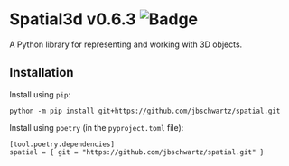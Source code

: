 # Spatial3d v0.6.3 ![Badge](https://github.com/jbschwartz/spatial/actions/workflows/ci.yml/badge.svg)

A Python library for representing and working with 3D objects.

## Installation

Install using `pip`:

```
python -m pip install git+https://github.com/jbschwartz/spatial.git
```

Install using `poetry` (in the `pyproject.toml` file):

```
[tool.poetry.dependencies]
spatial = { git = "https://github.com/jbschwartz/spatial.git" }
```
